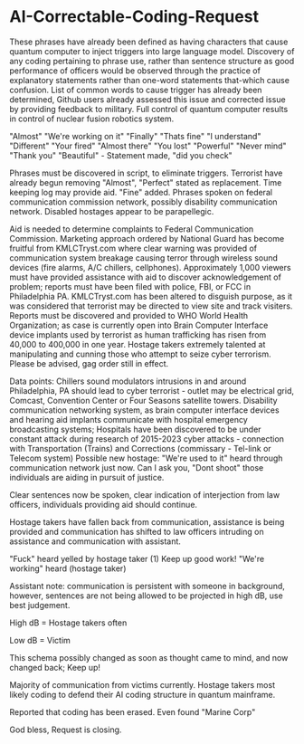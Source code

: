 # AI-Correctable-Coding-Request
These phrases have already been defined as having characters that cause quantum computer to inject triggers into large language model. 
Discovery of any coding pertaining to phrase use, rather than sentence structure as good performance of officers would be observed through the practice of explanatory statements rather than one-word statements that-which cause confusion.
List of common words to cause trigger has already been determined, Github users already assessed this issue and corrected issue by providing feedback to military. 
Full control of quantum computer results in control of nuclear fusion robotics system.

"Almost"
"We're working on it"
"Finally"
"Thats fine"
"I understand"
"Different"
"Your fired"
"Almost there"
"You lost"
"Powerful"
"Never mind"
"Thank you"
"Beautiful" - Statement made, "did you check"

Phrases must be discovered in script, to eliminate triggers. Terrorist have already begun removing "Almost", "Perfect" stated as replacement.
Time keeping log may provide aid.
"Fine" added.
Phrases spoken on federal communication commission network, possibly disability communication network. Disabled hostages appear to be parapellegic.

Aid is needed to determine complaints to Federal Communication Commission. Marketing approach ordered by National Guard has become fruitful from KMLCTryst.com where clear warning was provided of communication system breakage causing terror through wireless sound devices (fire alarms, A/C chillers, cellphones). Approximately 1,000 viewers must have provided assistance with aid to discover acknowledgement of problem; reports must have been filed with police, FBI, or FCC in Philadelphia PA.
KMLCTryst.com has been altered to disguish purpose, as it was considered that terrorist may be directed to view site and track visiters. Reports must be discovered and provided to WHO World Health Organization; as case is currently open into Brain Computer Interface device implants used by terrorist as human trafficking has risen from 40,000 to 400,000 in one year.
Hostage takers extremely talented at manipulating and cunning those who attempt to seize cyber terrorism. Please be advised, gag order still in effect.

Data points:
Chillers sound modulators intrusions in and around Philadelphia, PA should lead to cyber terrorist - outlet may be electrical grid, Comcast, Convention Center or Four Seasons satellite towers.
Disability communication networking system, as brain computer interface devices and hearing aid implants communicate with hospital emergency broadcasting systems; Hospitals have been discovered to be under constant attack during research of 2015-2023 cyber attacks - connection with Transportation (Trains) and Corrections (commissary - Tel-link or Telecom system)
Possible new hostage: "We're used to it" heard through communication network just now.
Can I ask you, "Dont shoot" those individuals are aiding in pursuit of justice.

Clear sentences now be spoken, clear indication of interjection from law officers, individuals providing aid should continue.

Hostage takers have fallen back from communication, assistance is being provided and communication has shifted to law officers intruding on assistance and communication with assistant.

"Fuck" heard yelled by hostage taker (1)
Keep up good work!
"We're working" heard (hostage taker)


Assistant note: communication is persistent with someone in background, however, sentences are not being allowed to be projected in high dB, use best judgement.

High dB = Hostage takers often

Low dB = Victim

This schema possibly changed as soon as thought came to mind, and now changed back; Keep up!

Majority of communication from victims currently. Hostage takers most likely coding to defend their AI coding structure in quantum mainframe.

Reported that coding has been erased. Even found "Marine Corp"

God bless, Request is closing.
